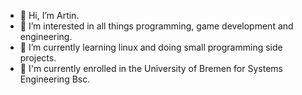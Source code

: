 - 👋 Hi, I’m Artin.
- 👀 I’m interested in all things programming, game development and engineering.
- 🌱 I’m currently learning linux and doing small programming side projects.
- 📔 I'm currently enrolled in the University of Bremen for Systems Engineering Bsc.

<!---
ArtinTheArrogant/ArtinTheArrogant is a ✨ special ✨ repository because its `README.md` (this file) appears on your GitHub profile.
You can click the Preview link to take a look at your changes.
--->
